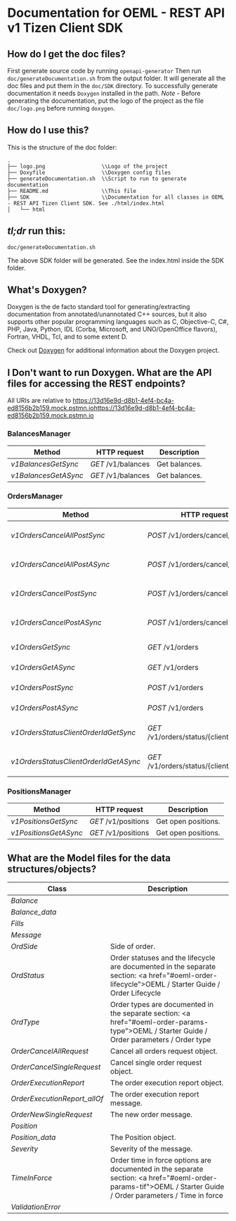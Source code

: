 # Documentation for OEML - REST API v1 Tizen Client SDK

## How do I get the doc files?
First generate source code by running `openapi-generator`
Then run `doc/generateDocumentation.sh` from the output folder. It will generate all the doc files and put them in the `doc/SDK` directory.
To successfully generate documentation it needs `Doxygen` installed in the path.
*Note* - Before generating the documentation, put the logo of the project as the file `doc/logo.png` before running `doxygen`.


## How do I use this?
This is the structure of the doc folder:

```
.
├── logo.png                  \\Logo of the project
├── Doxyfile                  \\Doxygen config files
├── generateDocumentation.sh  \\Script to run to generate documentation
├── README.md                 \\This file
├── SDK                       \\Documentation for all classes in OEML - REST API Tizen Client SDK. See ./html/index.html
│   └── html

```

## *tl;dr* run this:

```
doc/generateDocumentation.sh
```

The above SDK folder will be generated. See the index.html inside the SDK folder.


## What's Doxygen?
Doxygen is the de facto standard tool for generating/extracting documentation from annotated/unannotated C++ sources, but it also supports other popular programming languages such as C, Objective-C, C#, PHP, Java, Python, IDL (Corba, Microsoft, and UNO/OpenOffice flavors), Fortran, VHDL, Tcl, and to some extent D.

Check out [Doxygen](https://www.doxygen.org/) for additional information about the Doxygen project.

## I Don't want to run Doxygen. What are the API files for accessing the REST endpoints?
All URIs are relative to https://13d16e9d-d8b1-4ef4-bc4a-ed8156b2b159.mock.pstmn.iohttps://13d16e9d-d8b1-4ef4-bc4a-ed8156b2b159.mock.pstmn.io

### BalancesManager
Method | HTTP request | Description
------------- | ------------- | -------------
*v1BalancesGetSync* | *GET* /v1/balances | Get balances.
*v1BalancesGetASync* | *GET* /v1/balances | Get balances.

### OrdersManager
Method | HTTP request | Description
------------- | ------------- | -------------
*v1OrdersCancelAllPostSync* | *POST* /v1/orders/cancel/all | Cancel all orders request.
*v1OrdersCancelAllPostASync* | *POST* /v1/orders/cancel/all | Cancel all orders request.
*v1OrdersCancelPostSync* | *POST* /v1/orders/cancel | Cancel order request.
*v1OrdersCancelPostASync* | *POST* /v1/orders/cancel | Cancel order request.
*v1OrdersGetSync* | *GET* /v1/orders | Get open orders.
*v1OrdersGetASync* | *GET* /v1/orders | Get open orders.
*v1OrdersPostSync* | *POST* /v1/orders | Send new order.
*v1OrdersPostASync* | *POST* /v1/orders | Send new order.
*v1OrdersStatusClientOrderIdGetSync* | *GET* /v1/orders/status/{client_order_id} | Get order execution report.
*v1OrdersStatusClientOrderIdGetASync* | *GET* /v1/orders/status/{client_order_id} | Get order execution report.

### PositionsManager
Method | HTTP request | Description
------------- | ------------- | -------------
*v1PositionsGetSync* | *GET* /v1/positions | Get open positions.
*v1PositionsGetASync* | *GET* /v1/positions | Get open positions.


## What are the Model files for the data structures/objects?
Class | Description
------------- | -------------
 *Balance* | 
 *Balance_data* | 
 *Fills* | 
 *Message* | 
 *OrdSide* | Side of order. 
 *OrdStatus* | Order statuses and the lifecycle are documented in the separate section: <a href=\"#oeml-order-lifecycle\">OEML / Starter Guide / Order Lifecycle</a> 
 *OrdType* | Order types are documented in the separate section: <a href=\"#oeml-order-params-type\">OEML / Starter Guide / Order parameters / Order type</a> 
 *OrderCancelAllRequest* | Cancel all orders request object.
 *OrderCancelSingleRequest* | Cancel single order request object.
 *OrderExecutionReport* | The order execution report object.
 *OrderExecutionReport_allOf* | The order execution report message.
 *OrderNewSingleRequest* | The new order message.
 *Position* | 
 *Position_data* | The Position object.
 *Severity* | Severity of the message.
 *TimeInForce* | Order time in force options are documented in the separate section: <a href=\"#oeml-order-params-tif\">OEML / Starter Guide / Order parameters / Time in force</a> 
 *ValidationError* | 

